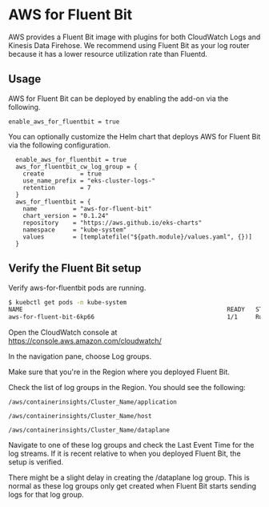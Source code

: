# AWS for Fluent Bit

AWS provides a Fluent Bit image with plugins for both CloudWatch Logs and Kinesis Data Firehose. We recommend using Fluent Bit as your log router because it has a lower resource utilization rate than Fluentd.

## Usage

AWS for Fluent Bit can be deployed by enabling the add-on via the following.

```hcl
enable_aws_for_fluentbit = true
```

You can optionally customize the Helm chart that deploys AWS for Fluent Bit via the following configuration.

```hcl
  enable_aws_for_fluentbit = true
  aws_for_fluentbit_cw_log_group = {
    create          = true
    use_name_prefix = "eks-cluster-logs-"
    retention       = 7
  }
  aws_for_fluentbit = {
    name          = "aws-for-fluent-bit"
    chart_version = "0.1.24"
    repository    = "https://aws.github.io/eks-charts"
    namespace     = "kube-system"
    values        = [templatefile("${path.module}/values.yaml", {})]
  }
```

## Verify the Fluent Bit setup

Verify aws-for-fluentbit pods are running.

```sh
$ kuebctl get pods -n kube-system
NAME                                                         READY   STATUS    RESTARTS       AGE
aws-for-fluent-bit-6kp66                                     1/1     Running   0              172m
```

Open the CloudWatch console at https://console.aws.amazon.com/cloudwatch/


In the navigation pane, choose Log groups.

Make sure that you're in the Region where you deployed Fluent Bit.

Check the list of log groups in the Region. You should see the following:

```
/aws/containerinsights/Cluster_Name/application

/aws/containerinsights/Cluster_Name/host

/aws/containerinsights/Cluster_Name/dataplane
```

Navigate to one of these log groups and check the Last Event Time for the log streams. If it is recent relative to when you deployed Fluent Bit, the setup is verified.

There might be a slight delay in creating the /dataplane log group. This is normal as these log groups only get created when Fluent Bit starts sending logs for that log group.

